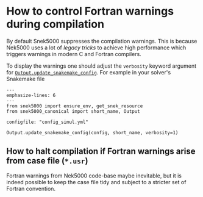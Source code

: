 # How to control Fortran warnings during compilation

By default Snek5000 suppresses the compilation warnings. This is because Nek5000 uses a
lot of *legacy tricks* to achieve high performance which triggers warnings in modern C
and Fortran compilers.

To display the warnings one should adjust the `verbosity` keyword argument for
[`Output.update_snakemake_config`](snek5000.output.base.Output.update_snakemake_config).
For example in your solver's Snakemake file

```{code-block} python
---
emphasize-lines: 6
---
from snek5000 import ensure_env, get_snek_resource
from snek5000_canonical import short_name, Output

configfile: "config_simul.yml"

Output.update_snakemake_config(config, short_name, verbosity=1)
```

## How to halt compilation if Fortran warnings arise from case file (`*.usr`)

Fortran warnings from Nek5000 code-base maybe inevitable, but it is indeed
possible to keep the case file tidy and subject to a stricter set of Fortran
convention.
